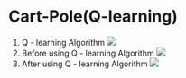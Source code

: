 # Cart-Pole(Q-learning)
1. Q - learning Algorithm
![](https://i.imgur.com/H9LnmQU.png)
2. Before using Q - learning Algorithm
![](https://i.imgur.com/vfGpdu4.gif)
3. After using Q - learning Algorithm
![](https://i.imgur.com/m8JowEP.gif)

